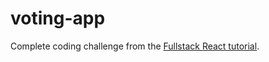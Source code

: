 # voting-app
Complete coding challenge from the [Fullstack React tutorial](http://www.fullstackreact.com).

